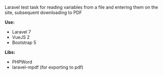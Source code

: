 Laravel test task for reading variables from a file and entering them on the site, subsequent downloading to PDF

<b>Use:</b>
<ul>
    <li>Laravel 7</li>
    <li>VueJS 2</li>
    <li>Bootstrap 5</li>
</ul>

<b>Libs:</b>
<ul>
    <li>PHPWord </li>
    <li>laravel-mpdf (for exporting to pdf)</li>
</ul>
